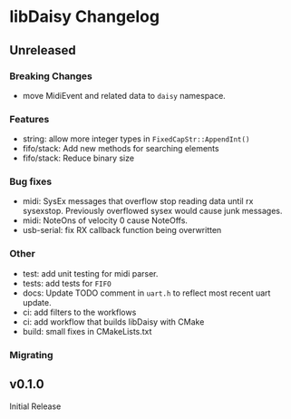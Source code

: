 # libDaisy Changelog

## Unreleased

### Breaking Changes

* move MidiEvent and related data to `daisy` namespace.

### Features
 
* string: allow more integer types in `FixedCapStr::AppendInt()`
* fifo/stack: Add new methods for searching elements
* fifo/stack: Reduce binary size

### Bug fixes

* midi: SysEx messages that overflow stop reading data until rx sysexstop. Previously overflowed sysex would cause junk messages.
* midi: NoteOns of velocity 0 cause NoteOffs.
* usb-serial: fix RX callback function being overwritten

### Other

* test: add unit testing for midi parser.  
* tests: add tests for `FIFO`
* docs: Update TODO comment in `uart.h` to reflect most recent uart update.
* ci: add filters to the workflows
* ci: add workflow that builds libDaisy with CMake
* build: small fixes in CMakeLists.txt

### Migrating

## v0.1.0

Initial Release

